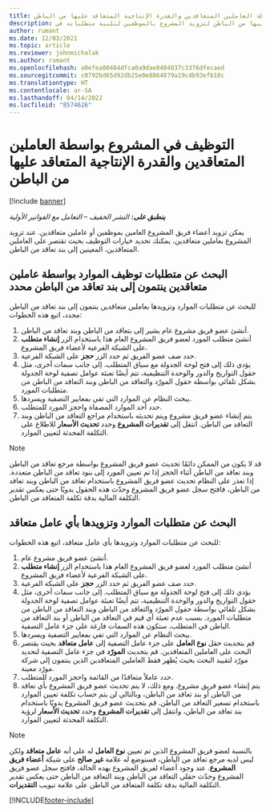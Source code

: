```yaml
---
title: التوظيف في المشروع بواسطة العاملين المتعاقدين والقدرة الإنتاجية المتعاقد عليها من الباطن
description: يشرح هذا الموضع كيفية استخدام العاملين المتعاقدين والقدرة الإنتاجية المتعاقد عليها من الباطن لتزويد المشروع بالموظفين لتلبية متطلباته في Microsoft Dynamics 365 Project Operations.
author: rumant
ms.date: 12/03/2021
ms.topic: article
ms.reviewer: johnmichalak
ms.author: rumant
ms.openlocfilehash: a0efea80484dfca0a9dae8404837c3376dfecaed
ms.sourcegitcommit: c0792bd65d92db25e0e8864879a19c4b93efb10c
ms.translationtype: HT
ms.contentlocale: ar-SA
ms.lasthandoff: 04/14/2022
ms.locfileid: "8574626"
---
```

# <a name="staffing-a-project-with-contract-workers-and-subcontracted-capacity"></a>التوظيف في المشروع بواسطة العاملين المتعاقدين والقدرة الإنتاجية المتعاقد عليها من الباطن

[!include [banner](../../includes/dataverse-preview.md)]

_**ينطبق على:** النشر الخفيف – التعامل مع الفواتير الأولية_

يمكن تزويد أعضاء فريق المشروع العامين بموظفين أو عاملين متعاقدين. عند تزويد المشروع بعاملين متعاقدين، يمكنك تحديد خيارات التوظيف بحيث تقتصر على العاملين المتعاقدين، المعينين إلى بند تعاقد من الباطن. 

## <a name="search-for-staff-resource-requirements-with-contract-workers-that-belong-to-a-specific-subcontract-line"></a>البحث عن متطلبات توظيف الموارد بواسطة عاملين متعاقدين ينتمون إلى بند تعاقد من الباطن محدد

للبحث عن متطلبات الموارد وتزويدها بعاملين متعاقدين ينتمون إلى بند تعاقد من الباطن محدد، اتبع هذه الخطوات:

1. أنشئ عضو فريق مشروع عام يشير إلى بتعاقد من الباطن وبند تعاقد من الباطن.
2. أنشئ متطلب المورد لعضو فريق المشروع العام هذا باستخدام الزر **إنشاء متطلب** على الشبكة الفرعية لأعضاء فريق المشروع.
3. حدد صف عضو الفريق ثم حدد الزر **حجز** على الشبكة الفرعية. 
4. يؤدي ذلك إلى فتح لوحة الجدولة مع سياق المتطلب. إلى جانب سمات أخرى، مثل حقول التواريخ والدور والوحدة التنظيمية، تتم أيضًا تعبئة عوامل تصفية لوحة الجدولة بشكل تلقائي بواسطة حقول المورّد والتعاقد من الباطن وبند التعاقد من الباطن من متطلبات المورد.
5. يبحث النظام عن الموارد التي تفي بمعايير التصفية ويسردها. 
6. حدد أحد الموارد المصفاة واحجز المورد للمتطلب. 
7. يتم إنشاء عضو فريق مشروع ويتم تحديثه باستخدام مراجع التعاقد من الباطن وبند التعاقد من الباطن. انتقل إلى **تقديرات المشروع** وحدد **تحديث الأسعار** للاطلاع على التكلفة المحدثة لتعيين الموارد. 

> [!NOTE]
> قد لا يكون من الممكن دائمًا تحديث عضو فريق المشروع بواسطة مرجع تعاقد من الباطن وبند تعاقد من الباطن أثناء الحجز إذا تم تعيين المورد إلى بنود تعاقد من الباطن متعددة. إذا تعذر على النظام تحديث عضو فريق المشروع باستخدام تعاقد من الباطن وبند تعاقد من الباطن، فافتح سجل عضو فريق المشروع وحدّث هذه الحقول يدويًا حتى يعكس تقدير التكلفة المالية بدقة تكلفة المتعاقد من الباطن.

## <a name="search-for-and-staff-resource-requirements-with-any-contract-worker"></a>البحث عن متطلبات الموارد وتزويدها بأي عامل متعاقد

للبحث عن متطلبات الموارد وتزويدها بأي عامل متعاقد، اتبع هذه الخطوات:

1. أنشئ عضو فريق مشروع عام.
2. أنشئ متطلب المورد لعضو فريق المشروع العام هذا باستخدام الزر **إنشاء متطلب** على الشبكة الفرعية لأعضاء فريق المشروع.
3. حدد صف عضو الفريق ثم حدد الزر **حجز** على الشبكة الفرعية. 
4. يؤدي ذلك إلى فتح لوحة الجدولة مع سياق المتطلب. إلى جانب سمات أخرى، مثل حقول التواريخ والدور والوحدة التنظيمية، تتم أيضًا تعبئة عوامل تصفية لوحة الجدولة بشكل تلقائي بواسطة حقول المورّد والتعاقد من الباطن وبند التعاقد من الباطن من متطلبات المورد. بسبب عدم تعبئة أي قيم في التعاقد من الباطن أو بند التعاقد من الباطن في المتطلب، ستكون هذه السمات فارغة على جزء عامل التصفية.
5. يبحث النظام عن الموارد التي تفي بمعايير التصفية ويسردها.
6. قم بتحديث حقل **نوع العامل** على جزء عامل التصفية إلى **عامل متعاقد** بحيث يقتصر البحث على العاملين المتعاقدين. قم بتحديث **المورّد** في جزء عامل التصفية لتحديد مورّد لتقييد البحث بحيث يُظهر فقط العاملين المتعاقدين الذين ينتمون إلى شركة مورّد معينة.
7. حدد عاملاً متعاقدًا من القائمة واحجز المورد للمتطلب.
8. يتم إنشاء عضو فريق مشروع. ومع ذلك، لا يتم تحديث عضو فريق المشروع بأي تعاقد من الباطن أو بند تعاقد من الباطن، وبالتالي لن يتم حساب تكلفة تعيين الموارد باستخدام تسعير التعاقد من الباطن. قم بتحديث عضو فريق المشروع يدويًا باستخدام بند تعاقد من الباطن، وانتقل إلى **تقديرات المشروع** وحدد **تحديث الأسعار** لرؤية التكلفة المحدثة لتعيين الموارد.

> [!NOTE]
> بالنسبة لعضو فريق المشروع الذين تم تعيين **نوع العامل** له على أنه **عامل متعاقد** ولكن ليس لديه مرجع تعاقد من الباطن، فستوضع له علامة **غير صالح** على شبكة **أعضاء فريق المشروع**. عند وجود أعضاء لفريق المشروع بهده الحالة، فافتح سجل عضو فريق المشروع وحدّث حقلي التعاقد من الباطن وبند التعاقد من الباطن حتى يعكس تقدير التكلفة المالية بدقة تكلفة المتعاقد من الباطن على علامة تبويب **التقديرات**. 


[!INCLUDE[footer-include](../../includes/footer-banner.md)]
